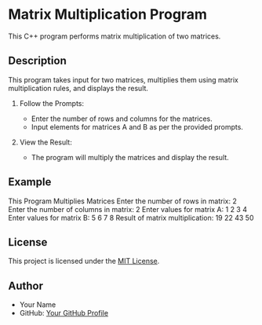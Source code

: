 

# Matrix Multiplication Program

This C++ program performs matrix multiplication of two matrices.

## Description

This program takes input for two matrices, multiplies them using matrix multiplication rules, and displays the result.

   
1. Follow the Prompts:
   - Enter the number of rows and columns for the matrices.
   - Input elements for matrices A and B as per the provided prompts.

2. View the Result:
   - The program will multiply the matrices and display the result.

## Example


This Program Multiplies Matrices
Enter the number of rows in matrix: 2
Enter the number of columns in matrix: 2
Enter values for matrix A:
1 2
3 4
Enter values for matrix B:
5 6
7 8
Result of matrix multiplication:
19 22 
43 50 


## License

This project is licensed under the [MIT License](LICENSE).

## Author

- Your Name
- GitHub: [Your GitHub Profile](https://github.com/codewithdark-git)
